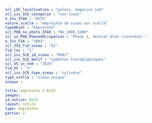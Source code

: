 ```yaml
---
scl_LOC_localisation : "palais, magasins sud"
scl_iss_SCE_categorie : "non royal"
n_Inv_IFAO : "8235"
nature_scelle : "empreinte de sceau sur scellé"
typeObjet : "Empreinte"
scl_PHO_no_photo_IFAO : "NU_2008_3309"
scl_us_PHA_PhasedOccupation : "Phase 1, dernier état (incendié)."
n_Inv_CSA : "3003"
scl_ISS_fid_sceau : "42"
fid_loc : "1"
scl_iss_SCE_id_sceau : "0042"
scl_iss_SCE_motif : "symboles hiéroglyphiques"
scl_US_us_nom : "2635"
fid_US : "3"
scl_iss_SCE_type_sceau : "cylindre"
type_scelle : "sceau unique"
sceaux :

title: empreinte n°8235
images: 
id_notice: 8235
layout: notice
type: empreinte
partie: 2
---
```

